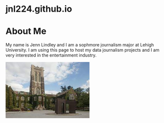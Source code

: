 # jnl224.github.io
# About Me
My name is Jenn Lindley and I am a sophmore journalism major at Lehigh University. I am using this page to host my data journalism projects and I am very interested in the entertainment industry. 

![image](https://github.com/jnl224/jnl224.github.io/blob/main/download.jpg?raw=true)
